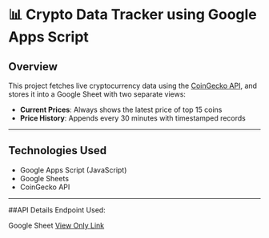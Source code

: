 # 📊 Crypto Data Tracker using Google Apps Script

## Overview

This project fetches live cryptocurrency data using the [CoinGecko API](https://api.coingecko.com/api/v3/coins/markets), and stores it into a Google Sheet with two separate views:

- **Current Prices**: Always shows the latest price of top 15 coins
- **Price History**: Appends every 30 minutes with timestamped records

---

## Technologies Used

- Google Apps Script (JavaScript)
- Google Sheets
- CoinGecko API

---

##API Details
Endpoint Used:

 Google Sheet [View Only Link](https://docs.google.com/spreadsheets/d/your-id)
